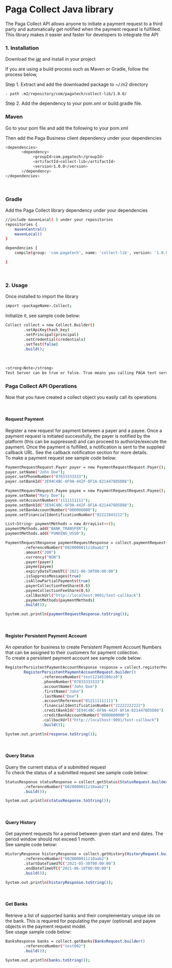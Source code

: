# Paga Collect Java library
The Paga Collect API allows anyone to initiate a payment request to a third party and automatically get notified when the payment request is fulfilled. This library makes it easier and faster for developers to integrate the API

### 1. Installation
Download the [jar](https://github.com/zubairAbubakar/paga-collect-java-lib/blob/main/src/main/resources/pagatech.zip) and install in your project

If you are using a build process such as Maven or Gradle, follow the process below,

Step 1. Extract and add the downloaded package to ~/.m2 directory
```shell
- path .m2/repository/com/pagatech/collect-lib/1.0.0/
```

Step 2. Add the dependency to your pom.xml or build.gradle file.
<br>

### Maven
Go to your pom file and add the following to your pom.xml

Then add the Paga Business client dependency under your dependencies
```sh
<dependencies>
       <dependency>
            <groupId>com.pagatech</groupId>
            <artifactId>collect-lib</artifactId>
            <version>1.0.0</version>
       </dependency>
</dependencies>
```
<br>

### Gradle
Add the Paga Collect library dependency under your dependencies

```sh
//include mavenLocal( ) under your repositories
repositories {
    mavenCentral()
    mavenLocal()
}

dependencies {
    compile(group: 'com.pagatech', name: 'collect-lib', version: '1.0.0')

}
```

<br>

### 2. Usage
Once installed to import the library
```sh
import <packageName>.Collect;

```

Initialize it, see sample code below:

```sh
Collect collect = new Collect.Builder()
        .setApiKey(hash_key)
        .setPrincipal(principal)
        .setCredential(credentials)
        .setTest(false)
        .build();
```

<br>

```sh
<strong>Note</strong>
Test Server can be true or false. True means you calling PAGA test server while False means you are calling PAGA live Server.
```

### Paga Collect API Operations
Now that you have created a collect object you easily call its operations

<br>

#### Request Payment
Register a new request for payment between a payer and a payee. Once a payment request is initiated successfully, the payer is notified by the platform (this can be suppressed) and can proceed to authorize/execute the payment. Once the payment is fulfilled, a notification is sent to the supplied callback URL. See the callback notification section for more details.
<br>
To make a payment request see sample code below:
```sh
PaymentRequestRequest.Payer payer = new PaymentRequestRequest.Payer();
payer.setName("John Doe");
payer.setPhoneNumber("07033333333");
payer.setBankId("3E94C4BC-6F9A-442F-8F1A-8214478D5D86");

PaymentRequestRequest.Payee payee = new PaymentRequestRequest.Payee();
payee.setName("Mary Doe");
payee.setAccountNumber("1111111111");
payee.setBankId("3E94C4BC-6F9A-442F-8F1A-8214478D5D86");
payee.setBankAccountNumber("000000000");
payee.setFinancialIdentificationNumber("02222843212");

List<String> paymentMethods = new ArrayList<>();
paymentMethods.add("BANK_TRANSFER");
paymentMethods.add("FUNDING_USSD");

PaymentRequestResponse paymentRequestResponse = collect.paymentRequest(PaymentRequestRequest.builder()
        .referenceNumber("6020000011z10aab2")
        .amount("200")
        .currency("NGN")
        .payer(payer)
        .payee(payee)
        .expiryDateTimeUTC("2021-06-30T00:00:00")
        .isSuppressMessages(true)
        .isAllowPartialPayments(true)
        .payerCollectionFeeShare(0.5)
        .payeeCollectionFeeShare(0.5)
        .callBackUrl("http://localhost:9091/test-callback")
        .paymentMethods(paymentMethods)
        .build());

System.out.println(paymentRequestResponse.toString());
```

<br>

#### Register Persistent Payment Account

An operation for business to create Persistent Payment Account Numbers that can be assigned to their customers for payment collection.
<br>
To create a persistent payment account see sample code below:
```sh
RegisterPersistentPaymentAccountResponse response = collect.registerPersistentPaymentAccount(
        RegisterPersistentPaymentAccountRequest.builder()
                .referenceNumber("test12345100zz0")
                .phoneNumber("07033333333")
                .accountName("John Doe")
                .firstName("John")
                .lastName("Doe")
                .accountReference("012111111111")
                .financialIdentificationNumber("22222222222")
                .creditBankId("3E94C4BC-6F9A-442F-8F1A-8214478D5D86")
                .creditBankAccountNumber("0000000000")
                .callbackUrl("http://localhost:9091/test-callback")
                .build());

System.out.println(response.toString());
```

<br>

#### Query Status
Query the current status of a submitted request
<br>
To check the status of a submitted request see sample code below:
```sh
StatusResponse statusResponse = collect.getStatus(StatusRequest.builder()
        .referenceNumber("6020000011z10aab2")
        .build());

System.out.println(statusResponse.toString());
```

<br>

#### Query History
Get payment requests for a period between given start and end dates. The period window should not exceed 1 month.
<br>
See sample code below:
```sh
HistoryResponse historyResponse = collect.getHistory(HistoryRequest.builder()
        .referenceNumber("6020000011z10aab2")
        .startDateTimeUTC("2021-05-30T00:00:00")
        .endDateTimeUTC("2021-06-10T00:00:00")
        .build());

System.out.println(historyResponse.toString());
```

<br>

#### Get Banks
Retrieve a list of supported banks and their complementary unique ids on the bank. This is required for populating the payer (optional) and payee objects in the payment request model.
<br>
See usage sample code below:
```sh
BanksResponse banks = collect.getBanks(BanksRequest.builder()
        .referenceNumber("test002")
        .build());

System.out.println(banks.toString());
```

